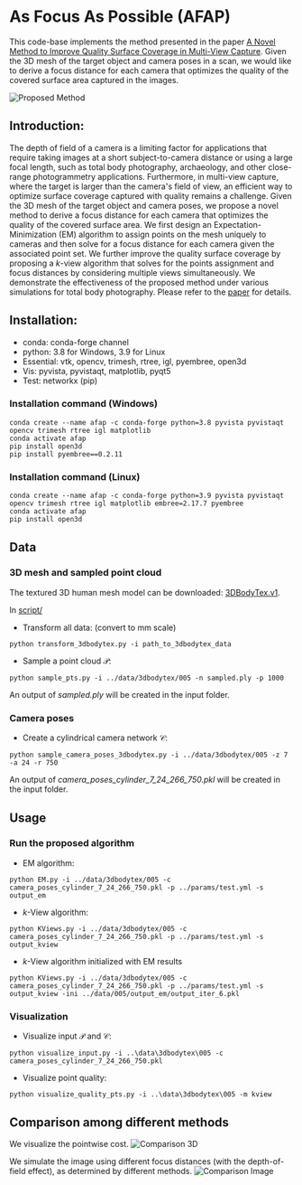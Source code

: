 # As Focus As Possible (AFAP)
This code-base implements the method presented in the paper [A Novel Method to Improve Quality Surface Coverage in Multi-View Capture](https://arxiv.org/abs/2407.15883).
Given the 3D mesh of the target object and camera poses in a scan, we would like to derive a focus distance for each camera that optimizes the quality of the covered surface area captured in the images.

![Proposed Method](https://i.imgur.com/Rq3pynG.png)

## Introduction:
The depth of field of a camera is a limiting factor for applications that require taking images at a short subject-to-camera distance or using a large focal length, such as total body photography, archaeology, and other close-range photogrammetry applications. Furthermore, in multi-view capture, where the target is larger than the camera's field of view, an efficient way to optimize surface coverage captured with quality remains a challenge. Given the 3D mesh of the target object and camera poses, we propose a novel method to derive a focus distance for each camera that optimizes the quality of the covered surface area. We first design an Expectation-Minimization (EM) algorithm to assign points on the mesh uniquely to cameras and then solve for a focus distance for each camera given the associated point set. We further improve the quality surface coverage by proposing a $k$-view algorithm that solves for the points assignment and focus distances by considering multiple views simultaneously. We demonstrate the effectiveness of the proposed method under various simulations for total body photography. Please refer to the [paper](https://arxiv.org/abs/2407.15883) for details.

## Installation:

* conda: conda-forge channel
* python: 3.8 for Windows, 3.9 for Linux
* Essential: vtk, opencv, trimesh, rtree, igl, pyembree, open3d
* Vis: pyvista, pyvistaqt, matplotlib, pyqt5 
* Test: networkx (pip)

### Installation command (Windows)
```
conda create --name afap -c conda-forge python=3.8 pyvista pyvistaqt opencv trimesh rtree igl matplotlib
conda activate afap
pip install open3d
pip install pyembree==0.2.11
```

### Installation command (Linux)
```
conda create --name afap -c conda-forge python=3.9 pyvista pyvistaqt opencv trimesh rtree igl matplotlib embree=2.17.7 pyembree
conda activate afap
pip install open3d
```

## Data

### 3D mesh and sampled point cloud
The textured 3D human mesh model can be downloaded: [3DBodyTex.v1](https://cvi2.uni.lu/datasets/).

In [script/](https://github.com/weilunhuang-jhu/afap/tree/main/script)

- Transform all data: (convert to mm scale)
```
python transform_3dbodytex.py -i path_to_3dbodytex_data
```

- Sample a point cloud $\mathcal{P}$:
```
python sample_pts.py -i ../data/3dbodytex/005 -n sampled.ply -p 1000
```
An output of *sampled.ply* will be created in the input folder.

### Camera poses

- Create a cylindrical camera network $\mathcal{C}$:

```
python sample_camera_poses_3dbodytex.py -i ../data/3dbodytex/005 -z 7 -a 24 -r 750
```
An output of *camera_poses_cylinder_7_24_266_750.pkl* will be created in the input folder.

## Usage

### Run the proposed algorithm

- EM algorithm:

```
python EM.py -i ../data/3dbodytex/005 -c camera_poses_cylinder_7_24_266_750.pkl -p ../params/test.yml -s output_em
```

- $k$-View algorithm:

```
python KViews.py -i ../data/3dbodytex/005 -c camera_poses_cylinder_7_24_266_750.pkl -p ../params/test.yml -s output_kview 
```

- $k$-View algorithm initialized with EM results
```
python KViews.py -i ../data/3dbodytex/005 -c camera_poses_cylinder_7_24_266_750.pkl -p ../params/test.yml -s output_kview -ini ../data/005/output_em/output_iter_6.pkl 
```


### Visualization


- Visualize input $\mathcal{P}$ and $\mathcal{C}$:
```
python visualize_input.py -i ..\data\3dbodytex\005 -c camera_poses_cylinder_7_24_266_750.pkl
```

- Visualize point quality:
```
python visualize_quality_pts.py -i ..\data\3dbodytex\005 -m kview
```

## Comparison among different methods
We visualize the pointwise cost.
![Comparison 3D](https://i.imgur.com/wdgUyQm.png)

We simulate the image using different focus distances (with the depth-of-field effect), as determined by different methods.
![Comparison Image](https://i.imgur.com/Oz5m8jQ.png)